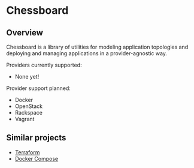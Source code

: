 # Chessboard

## Overview

Chessboard is a library of utilities for modeling application topologies and
deploying and managing applications in a provider-agnostic way.

Providers currently supported:

- None yet!

Provider support planned:

- Docker
- OpenStack
- Rackspace
- Vagrant

## Similar projects

- [Terraform](https://terraform.io)
- [Docker Compose](https://docs.docker.com/compose/)
